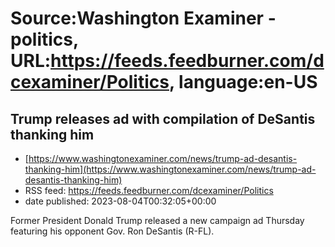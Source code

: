 # Source:Washington Examiner - politics, URL:https://feeds.feedburner.com/dcexaminer/Politics, language:en-US

## Trump releases ad with compilation of DeSantis thanking him
 - [https://www.washingtonexaminer.com/news/trump-ad-desantis-thanking-him](https://www.washingtonexaminer.com/news/trump-ad-desantis-thanking-him)
 - RSS feed: https://feeds.feedburner.com/dcexaminer/Politics
 - date published: 2023-08-04T00:32:05+00:00

Former President Donald Trump released a new campaign ad Thursday featuring his opponent Gov. Ron DeSantis (R-FL).

